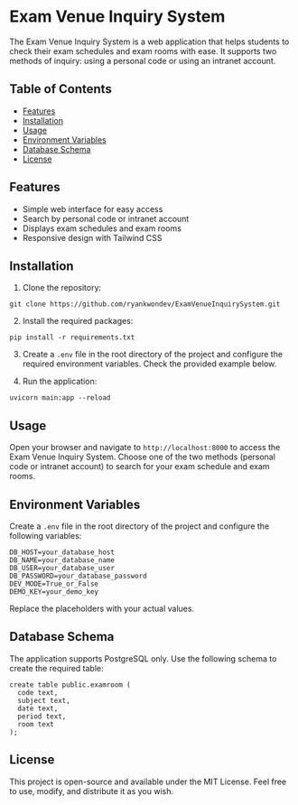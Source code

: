 # Exam Venue Inquiry System

The Exam Venue Inquiry System is a web application that helps students to check their exam schedules and exam rooms with ease. It supports two methods of inquiry: using a personal code or using an intranet account.

## Table of Contents

- [Features](#features)
- [Installation](#installation)
- [Usage](#usage)
- [Environment Variables](#environment-variables)
- [Database Schema](#database-schema)
- [License](#license)

## Features

- Simple web interface for easy access
- Search by personal code or intranet account
- Displays exam schedules and exam rooms
- Responsive design with Tailwind CSS

## Installation

1. Clone the repository:

```
git clone https://github.com/ryankwondev/ExamVenueInquirySystem.git
```

2. Install the required packages:

```
pip install -r requirements.txt
```

3. Create a `.env` file in the root directory of the project and configure the required environment variables. Check the provided example below.

4. Run the application:

```
uvicorn main:app --reload
```

## Usage

Open your browser and navigate to `http://localhost:8000` to access the Exam Venue Inquiry System. Choose one of the two methods (personal code or intranet account) to search for your exam schedule and exam rooms.

## Environment Variables

Create a `.env` file in the root directory of the project and configure the following variables:

```
DB_HOST=your_database_host
DB_NAME=your_database_name
DB_USER=your_database_user
DB_PASSWORD=your_database_password
DEV_MODE=True_or_False
DEMO_KEY=your_demo_key
```

Replace the placeholders with your actual values.

## Database Schema

The application supports PostgreSQL only. Use the following schema to create the required table:

```
create table public.examroom (
  code text,
  subject text,
  date text,
  period text,
  room text
);
```

## License

This project is open-source and available under the MIT License. Feel free to use, modify, and distribute it as you wish.
